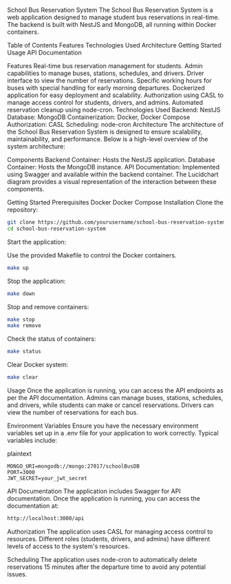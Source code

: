 School Bus Reservation System
The School Bus Reservation System is a web application designed to manage student bus reservations in real-time. The backend is built with NestJS and MongoDB, all running within Docker containers.

Table of Contents
Features
Technologies Used
Architecture
Getting Started
Usage
API Documentation


Features
Real-time bus reservation management for students.
Admin capabilities to manage buses, stations, schedules, and drivers.
Driver interface to view the number of reservations.
Specific working hours for buses with special handling for early morning departures.
Dockerized application for easy deployment and scalability.
Authorization using CASL to manage access control for students, drivers, and admins.
Automated reservation cleanup using node-cron.
Technologies Used
Backend: NestJS
Database: MongoDB
Containerization: Docker, Docker Compose
Authorization: CASL
Scheduling: node-cron
Architecture
The architecture of the School Bus Reservation System is designed to ensure scalability, maintainability, and performance. Below is a high-level overview of the system architecture:


Components
Backend Container: Hosts the NestJS application.
Database Container: Hosts the MongoDB instance.
API Documentation: Implemented using Swagger and available within the backend container.
The Lucidchart diagram provides a visual representation of the interaction between these components.

Getting Started
Prerequisites
Docker
Docker Compose
Installation
Clone the repository:

```bash
git clone https://github.com/yourusername/school-bus-reservation-system.git
cd school-bus-reservation-system
```
Start the application:

Use the provided Makefile to control the Docker containers.

```bash
make up
```
Stop the application:

```bash
make down
```
Stop and remove containers:

```bash
make stop
make remove
```
Check the status of containers:

```bash
make status
```
Clear Docker system:


```bash
make clear
```
Usage
Once the application is running, you can access the API endpoints as per the API documentation. Admins can manage buses, stations, schedules, and drivers, while students can make or cancel reservations. Drivers can view the number of reservations for each bus.

Environment Variables
Ensure you have the necessary environment variables set up in a .env file for your application to work correctly. Typical variables include:

plaintext
```
MONGO_URI=mongodb://mongo:27017/schoolBusDB
PORT=3000
JWT_SECRET=your_jwt_secret
```
API Documentation
The application includes Swagger for API documentation. Once the application is running, you can access the documentation at:

```bash
http://localhost:3000/api
```
Authorization
The application uses CASL for managing access control to resources. Different roles (students, drivers, and admins) have different levels of access to the system's resources.

Scheduling
The application uses node-cron to automatically delete reservations 15 minutes after the departure time to avoid any potential issues.